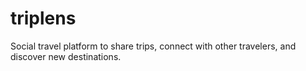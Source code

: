 # triplens
Social travel platform to share trips, connect with other travelers, and discover new destinations.
